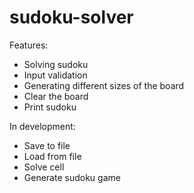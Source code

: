 # sudoku-solver
Features:
- Solving sudoku
- Input validation
- Generating different sizes of the board
- Clear the board
- Print sudoku

In development:
- Save to file
- Load from file
- Solve cell
- Generate sudoku game